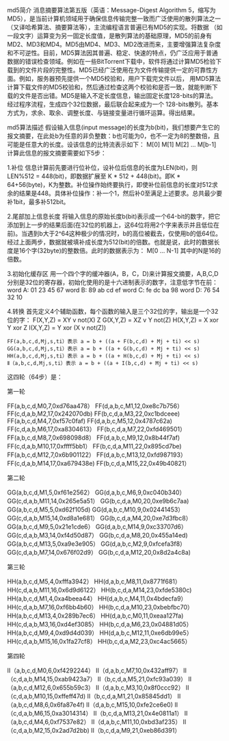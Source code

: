 md5简介
消息摘要算法第五版（英语：Message-Digest Algorithm 5，缩写为MD5），是当前计算机领域用于确保信息传输完整一致而广泛使用的散列算法之一（又译哈希算法、摘要算法等），主流编程语言普遍已有MD5的实现。将数据 （如一段文字）运算变为另一固定长度值，是散列算法的基础原理，MD5的前身有MD2、MD3和MD4。MD5由MD4、MD3、MD2改进而来，主要增强算法复杂度和不可逆性。目前，MD5算法因其普遍、稳定、快速的特点，仍广泛应用于普通 数据的错误检查领域。例如在一些BitTorrent下载中，软件将通过计算MD5检验下载到的文件片段的完整性。MD5已经广泛使用在为文件传输提供一定的可靠性方面。例如，服务器预先提供一个MD5校验和，用户下载完文件以后， 用MD5算法计算下载文件的MD5校验和，然后通过检查这两个校验和是否一致，就能判断下载的文件是否出错。MD5是输入不定长度信息，输出固定长度128-bits的算法。经过程序流程，生成四个32位数据，最后联合起来成为一个 128-bits散列。基本方式为，求余、取余、调整长度、与链接变量进行循环运算。得出结果。

md5算法描述
假设输入信息(input message)的长度为b(bit)，我们想要产生它的报文摘要，在此处b为任意的非负整数：b也可能为0，也不一定为8的整数倍，且可能是任意大的长度。设该信息的比特流表示如下： M[0] M[1] M[2] ... M[b-1] 计算此信息的报文摘要需要如下5步：

1.补位
信息计算前先要进行位补位，设补位后信息的长度为LEN(bit)，则LEN%512 = 448(bit)，即数据扩展至 K * 512 + 448(bit)。即K * 64+56(byte)，K为整数。补位操作始终要执行，即使补位前信息的长度对512求余的结果是448。具体补位操作：补一个1，然后补0至满足上述要求。总共最少要补1bit，最多补512bit。

2.尾部加上信息长度
将输入信息的原始长度b(bit)表示成一个64-bit的数字，把它添加到上一步的结果后面(在32位的机器上，这64位将用2个字来表示并且低位在前)。当遇到b大于2^64这种极少的情况时，b的高位被截去，仅使用b的低64位。经过上面两步，数据就被填补成长度为512(bit)的倍数。也就是说，此时的数据长度是16个字(32byte)的整数倍。此时的数据表示为： M[0 ... N-1] 其中的N是16的倍数。

3.初始化缓存区
用一个四个字的缓冲器(A，B，C，D)来计算报文摘要，A,B,C,D分别是32位的寄存器，初始化使用的是十六进制表示的数字，注意低字节在前： word A: 01 23 45 67 word B: 89 ab cd ef word C: fe dc ba 98 word D: 76 54 32 10

4.转换
首先定义4个辅助函数，每个函数的输入是三个32位的字，输出是一个32位的字： F(X,Y,Z) = XY v not(X) Z G(X,Y,Z) = XZ v Y not(Z) H(X,Y,Z) = X xor Y xor Z I(X,Y,Z) = Y xor (X v not(Z))

    FF(a,b,c,d,Mj,s,ti）表示 a = b + ((a + F(b,c,d) + Mj + ti) << s)
    GG(a,b,c,d,Mj,s,ti）表示 a = b + ((a + G(b,c,d) + Mj + ti) << s)
    HH(a,b,c,d,Mj,s,ti）表示 a = b + ((a + H(b,c,d) + Mj + ti) << s)
    Ⅱ（a,b,c,d,Mj,s,ti）表示 a = b + ((a + I(b,c,d) + Mj + ti) << s)
这四轮（64步）是：

第一轮

FF(a,b,c,d,M0,7,0xd76aa478） FF(d,a,b,c,M1,12,0xe8c7b756） FF(c,d,a,b,M2,17,0x242070db) FF(b,c,d,a,M3,22,0xc1bdceee) FF(a,b,c,d,M4,7,0xf57c0faf) FF(d,a,b,c,M5,12,0x4787c62a) FF(c,d,a,b,M6,17,0xa8304613） FF(b,c,d,a,M7,22,0xfd469501） FF(a,b,c,d,M8,7,0x698098d8） FF(d,a,b,c,M9,12,0x8b44f7af) FF(c,d,a,b,M10,17,0xffff5bb1） FF(b,c,d,a,M11,22,0x895cd7be) FF(a,b,c,d,M12,7,0x6b901122） FF(d,a,b,c,M13,12,0xfd987193） FF(c,d,a,b,M14,17,0xa679438e) FF(b,c,d,a,M15,22,0x49b40821）

第二轮

GG(a,b,c,d,M1,5,0xf61e2562） GG(d,a,b,c,M6,9,0xc040b340） GG(c,d,a,b,M11,14,0x265e5a51） GG(b,c,d,a,M0,20,0xe9b6c7aa) GG(a,b,c,d,M5,5,0xd62f105d) GG(d,a,b,c,M10,9,0x02441453） GG(c,d,a,b,M15,14,0xd8a1e681） GG(b,c,d,a,M4,20,0xe7d3fbc8） GG(a,b,c,d,M9,5,0x21e1cde6） GG(d,a,b,c,M14,9,0xc33707d6） GG(c,d,a,b,M3,14,0xf4d50d87） GG(b,c,d,a,M8,20,0x455a14ed) GG(a,b,c,d,M13,5,0xa9e3e905） GG(d,a,b,c,M2,9,0xfcefa3f8） GG(c,d,a,b,M7,14,0x676f02d9） GG(b,c,d,a,M12,20,0x8d2a4c8a)

第三轮

HH(a,b,c,d,M5,4,0xfffa3942） HH(d,a,b,c,M8,11,0x8771f681） HH(c,d,a,b,M11,16,0x6d9d6122） HH(b,c,d,a,M14,23,0xfde5380c) HH(a,b,c,d,M1,4,0xa4beea44） HH(d,a,b,c,M4,11,0x4bdecfa9） HH(c,d,a,b,M7,16,0xf6bb4b60） HH(b,c,d,a,M10,23,0xbebfbc70） HH(a,b,c,d,M13,4,0x289b7ec6） HH(d,a,b,c,M0,11,0xeaa127fa) HH(c,d,a,b,M3,16,0xd4ef3085） HH(b,c,d,a,M6,23,0x04881d05） HH(a,b,c,d,M9,4,0xd9d4d039） HH(d,a,b,c,M12,11,0xe6db99e5） HH(c,d,a,b,M15,16,0x1fa27cf8） HH(b,c,d,a,M2,23,0xc4ac5665）

第四轮

Ⅱ（a,b,c,d,M0,6,0xf4292244） Ⅱ（d,a,b,c,M7,10,0x432aff97） Ⅱ（c,d,a,b,M14,15,0xab9423a7） Ⅱ（b,c,d,a,M5,21,0xfc93a039） Ⅱ（a,b,c,d,M12,6,0x655b59c3） Ⅱ（d,a,b,c,M3,10,0x8f0ccc92） Ⅱ（c,d,a,b,M10,15,0xffeff47d) Ⅱ（b,c,d,a,M1,21,0x85845dd1） Ⅱ（a,b,c,d,M8,6,0x6fa87e4f) Ⅱ（d,a,b,c,M15,10,0xfe2ce6e0) Ⅱ（c,d,a,b,M6,15,0xa3014314） Ⅱ（b,c,d,a,M13,21,0x4e0811a1） Ⅱ（a,b,c,d,M4,6,0xf7537e82） Ⅱ（d,a,b,c,M11,10,0xbd3af235） Ⅱ（c,d,a,b,M2,15,0x2ad7d2bb) Ⅱ（b,c,d,a,M9,21,0xeb86d391）